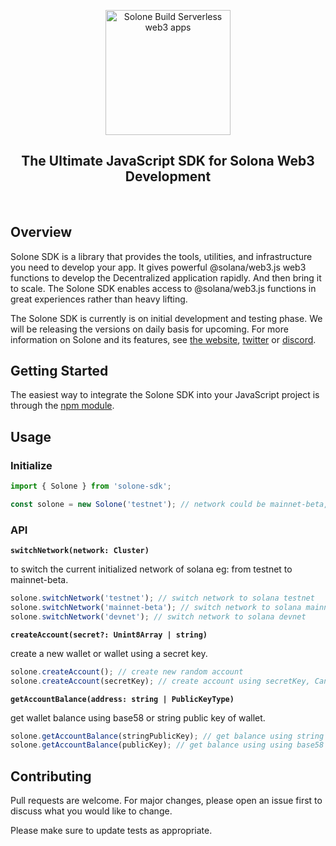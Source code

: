 <p align="center">
    <a href="https://solone.io">
    <img height="200px" src="https://user-images.githubusercontent.com/38910854/135720585-b32e2371-4866-402d-999f-13984fa13716.png" class="attachment-full size-full" alt="Solone Build Serverless web3 apps" loading="lazy" /></a>
</p>

<h2 align="center">The Ultimate JavaScript SDK for Solona Web3 Development</h2>
<br>

## Overview
Solone SDK is a library that provides the tools, utilities, and infrastructure you need to develop your app. It gives powerful @solana/web3.js web3 functions to develop the Decentralized application rapidly. And then bring it to scale. The Solone SDK enables access to @solana/web3.js functions in great experiences rather than heavy lifting.

The Solone SDK is currently is on initial development and testing phase. We will be releasing the versions on daily basis for upcoming. For more information on Solone and its features, see [the website](https://solone.io/), [twitter](https://twitter.com/solone_io) or [discord](https://discord.gg/9DCCztMcmj).

## Getting Started

The easiest way to integrate the Solone SDK into your JavaScript project is through the [npm module](https://www.npmjs.com/package/solone-sdk).

## Usage

### Initialize

```javascript
import { Solone } from 'solone-sdk';

const solone = new Solone('testnet'); // network could be mainnet-beta, testnet or devnet
```

### API

**`switchNetwork(network: Cluster)`**

to switch the current initialized network of solana eg: from testnet to mainnet-beta.

```javascript
solone.switchNetwork('testnet'); // switch network to solana testnet
solone.switchNetwork('mainnet-beta'); // switch network to solana mainnet-beta
solone.switchNetwork('devnet'); // switch network to solana devnet
```

**`createAccount(secret?: Unint8Array | string)`**

create a new wallet or wallet using a secret key.

```javascript
solone.createAccount(); // create new random account
solone.createAccount(secretKey); // create account using secretKey, Can be either in string or uinit8Array.
```


**`getAccountBalance(address: string | PublicKeyType)`**

get wallet balance using base58 or string public key of wallet.

```javascript
solone.getAccountBalance(stringPublicKey); // get balance using string format public key
solone.getAccountBalance(publicKey); // get balance using using base58 format public key
```

## Contributing

Pull requests are welcome. For major changes, please open an issue first to discuss what you would like to change.

Please make sure to update tests as appropriate.

